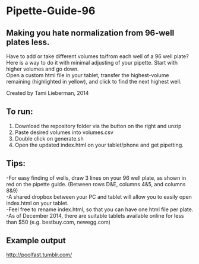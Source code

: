 Pipette-Guide-96
================
Making you hate normalization from 96-well plates less.
------------------------------------------------------------

Have to add or take different volumes to/from each well of a 96 well plate?
Here is a way to do it with minimal adjusting of your pipette. Start with higher volumes and go down. <br>
Open a custom html file in your tablet, transfer the highest-volume remaining (highlighted in yellow), and click to find the next highest well. <br>

Created by Tami Lieberman, 2014

To run:
------------------------------------------------------------
1) Download the repository folder via the button on the right and unzip <br> 
2) Paste desired volumes into volumes.csv <br>
3) Double click on generate.sh <br>
4) Open the updated index.html on your tablet/phone and get pipetting. <br>

Tips:
------------------------------------------------------------
-For easy finding of wells, draw 3 lines on your 96 well plate, as shown in red on the pipette guide. (Between rows D&E, columns 4&5, and columns 8&9) <br>
-A shared dropbox between your PC and tablet will allow you to easily open index.html on your tablet. <br>
-Feel free to rename index.html, so that you can have one html file per plate. <br>
-As of December 2014, there are suitable tablets available online for less than $50 (e.g. bestbuy.com, newegg.com)

Example output
------------------------------------------------------------
http://poolfast.tumblr.com/
